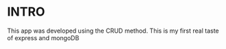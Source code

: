 # INTRO
This app was developed using the CRUD method.
This is my first real taste of express and mongoDB